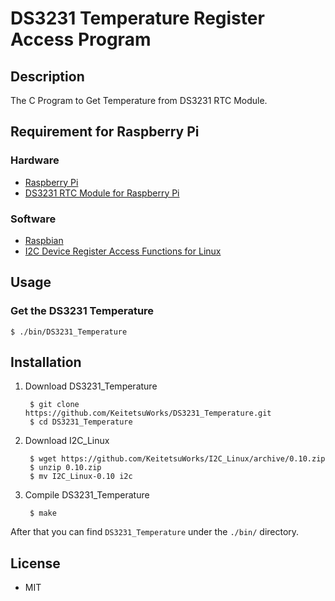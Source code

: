DS3231 Temperature Register Access Program
========

## Description
The C Program to Get Temperature from DS3231 RTC Module.

## Requirement for Raspberry Pi
### Hardware
* [Raspberry Pi](https://www.raspberrypi.org/products/raspberry-pi-3-model-b/)
* [DS3231 RTC Module for Raspberry Pi](http://www.amazon.co.jp/exec/obidos/ASIN/B00KB10VIO/keitetsu-22/ref=nosim/)

### Software
* [Raspbian](https://www.raspberrypi.org/downloads/raspbian/)
* [I2C Device Register Access Functions for Linux](https://github.com/KeitetsuWorks/I2C_Linux)

## Usage
### Get the DS3231 Temperature

    $ ./bin/DS3231_Temperature

## Installation
1. Download DS3231_Temperature

        $ git clone https://github.com/KeitetsuWorks/DS3231_Temperature.git
        $ cd DS3231_Temperature

2. Download I2C_Linux

        $ wget https://github.com/KeitetsuWorks/I2C_Linux/archive/0.10.zip
        $ unzip 0.10.zip
        $ mv I2C_Linux-0.10 i2c

3. Compile DS3231_Temperature

        $ make

After that you can find `DS3231_Temperature` under the `./bin/` directory.

## License
* MIT


